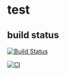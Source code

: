 # test
## build status
[![Build Status](https://travis-ci.org/pli01/test.svg?branch=master)](https://travis-ci.org/pli01/test)

[![CI](https://github.com/pli01/test/actions/workflows/main.yml/badge.svg)](https://github.com/pli01/test/actions/workflows/main.yml)
